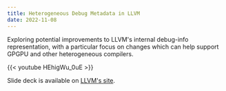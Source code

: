 ```yaml
---
title: Heterogeneous Debug Metadata in LLVM
date: 2022-11-08
---
```


Exploring potential improvements to LLVM's internal debug-info representation, with a particular focus on changes which can help support GPGPU and other heterogeneous compilers.

{{< youtube HEhigWu_0uE >}}

Slide deck is available on [LLVM's site](https://llvm.org/devmtg/2022-11/slides/TechTalk2-HeterogeneousDebugMetadata.pdf).
